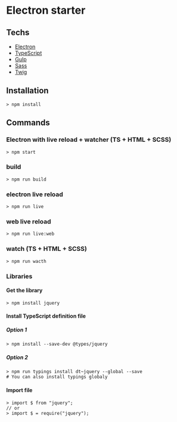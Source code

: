 # Electron starter

## Techs
* [Electron](https://electron.atom.io/)
* [TypeScript](http://www.typescriptlang.org/)
* [Gulp](http://gulpjs.com/)
* [Sass](http://sass-lang.com/)
* [Twig](https://twig.symfony.com/)


## Installation
```
> npm install
```

## Commands

### Electron with live reload + watcher (TS + HTML + SCSS)
```
> npm start
```

### build
```
> npm run build
```
### electron live reload
```
> npm run live
```

### web live reload
```
> npm run live:web
```

### watch (TS + HTML + SCSS)
```
> npm run wacth
```

### Libraries
#### Get the library
```
> npm install jquery
```

#### Install TypeScript definition file
##### Option 1
```
> npm install --save-dev @types/jquery
```
##### Option 2
```
> npm run typings install dt~jquery --global --save
# You can also install typings globaly
```

#### Import file
```
> import $ from "jquery";
// or
> import $ = require("jquery");
